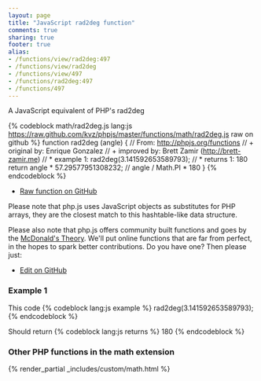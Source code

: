 ```yaml
---
layout: page
title: "JavaScript rad2deg function"
comments: true
sharing: true
footer: true
alias:
- /functions/view/rad2deg:497
- /functions/view/rad2deg
- /functions/view/497
- /functions/rad2deg:497
- /functions/497
---
```

<!-- Generated by Rakefile:build -->
A JavaScript equivalent of PHP's rad2deg

{% codeblock math/rad2deg.js lang:js https://raw.github.com/kvz/phpjs/master/functions/math/rad2deg.js raw on github %}
function rad2deg (angle) {
  // From: http://phpjs.org/functions
  // +   original by: Enrique Gonzalez
  // +      improved by: Brett Zamir (http://brett-zamir.me)
  // *     example 1: rad2deg(3.141592653589793);
  // *     returns 1: 180
  return angle * 57.29577951308232; // angle / Math.PI * 180
}
{% endcodeblock %}

 - [Raw function on GitHub](https://github.com/kvz/phpjs/blob/master/functions/math/rad2deg.js)

Please note that php.js uses JavaScript objects as substitutes for PHP arrays, they are 
the closest match to this hashtable-like data structure. 

Please also note that php.js offers community built functions and goes by the 
[McDonald's Theory](https://medium.com/what-i-learned-building/9216e1c9da7d). We'll put online 
functions that are far from perfect, in the hopes to spark better contributions. 
Do you have one? Then please just: 

 - [Edit on GitHub](https://github.com/kvz/phpjs/edit/master/functions/math/rad2deg.js)

### Example 1
This code
{% codeblock lang:js example %}
rad2deg(3.141592653589793);
{% endcodeblock %}

Should return
{% codeblock lang:js returns %}
180
{% endcodeblock %}


### Other PHP functions in the math extension
{% render_partial _includes/custom/math.html %}
